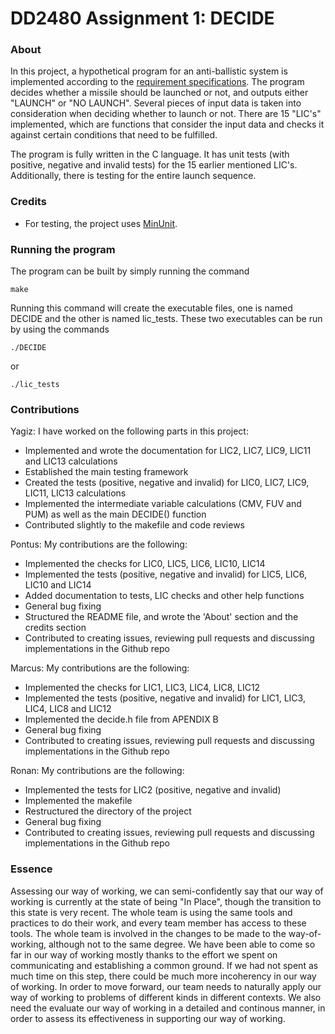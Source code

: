 # DD2480 Assignment 1: DECIDE

### About

In this project, a hypothetical program for an anti-ballistic system is implemented according to the [requirement specifications](https://www.monperrus.net/martin/decide.pdf). The program decides whether a missile should be launched or not, and outputs either "LAUNCH" or "NO LAUNCH". Several pieces of input data is taken into consideration when deciding whether to launch or not. There are 15 "LIC's" implemented, which are functions that consider the input data and checks it against certain conditions that need to be fulfilled.

The program is fully written in the C language. It has unit tests (with positive, negative and invalid tests) for the 15 earlier mentioned LIC's. Additionally, there is testing for the entire launch sequence. 

### Credits

* For testing, the project uses [MinUnit](https://jera.com/techinfo/jtns/jtn002).

### Running the program

The program can be built by simply running the command 
```
make
```
Running this command will create the executable files, one is named DECIDE and the other is named lic_tests.
These two executables can be run by using the commands
```
./DECIDE
```
or 
```
./lic_tests
```

### Contributions

Yagiz: I have worked on the following parts in this project:
+ Implemented and wrote the documentation for LIC2, LIC7, LIC9, LIC11 and LIC13 calculations
+ Established the main testing framework
+ Created the tests (positive, negative and invalid) for LIC0, LIC7, LIC9, LIC11, LIC13 calculations
+ Implemented the intermediate variable calculations (CMV, FUV and PUM) as well as the main DECIDE() function
+ Contributed slightly to the makefile and code reviews

Pontus: My contributions are the following:
* Implemented the checks for LIC0, LIC5, LIC6, LIC10, LIC14
* Implemented the tests (positive, negative and invalid) for LIC5, LIC6, LIC10 and LIC14
* Added documentation to tests, LIC checks and other help functions
* General bug fixing
* Structured the README file, and wrote the 'About' section and the credits section
* Contributed to creating issues, reviewing pull requests and discussing implementations in the Github repo

Marcus: My contributions are the following:
* Implemented the checks for LIC1, LIC3, LIC4, LIC8, LIC12
* Implemented the tests (positive, negative and invalid) for LIC1, LIC3, LIC4, LIC8 and LIC12
* Implemented the decide.h file from APENDIX B
* General bug fixing
* Contributed to creating issues, reviewing pull requests and discussing implementations in the Github repo

Ronan: My contributions are the following:
* Implemented the tests for LIC2 (positive, negative and invalid)
* Implemented the makefile
* Restructured the directory of the project
* General bug fixing
* Contributed to creating issues, reviewing pull requests and discussing implementations in the Github repo

### Essence

Assessing our way of working, we can semi-confidently say that our way of working is currently at the state of being "In Place", though the transition to this state is very recent. The whole team is using the same tools and practices to do their work, and every team member has access to these tools. The whole team is involved in the changes to be made to the way-of-working, although not to the same degree. We have been able to come so far in our way of working mostly thanks to the effort we spent on communicating and establishing a common ground. If we had not spent as much time on this step, there could be much more incoherency in our way of working. In order to move forward, our team needs to naturally apply our way of working to problems of different kinds in different contexts. We also need the evaluate our way of working in a detailed and continous manner, in order to assess its effectiveness in supporting our way of working.
